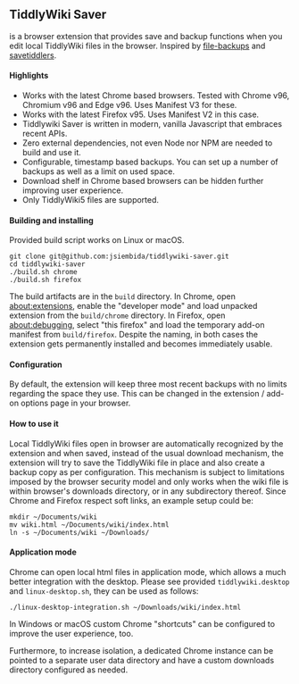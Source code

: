 
## TiddlyWiki Saver

is a browser extension that provides save and backup functions when you edit local TiddlyWiki
files in the browser. Inspired by [file-backups](https://github.com/pmario/file-backups)
and [savetiddlers](https://github.com/buggyj/savetiddlers).



#### Highlights

* Works with the latest Chrome based browsers. Tested with Chrome v96, Chromium v96 and Edge v96.
Uses Manifest V3 for these.
* Works with the latest Firefox v95. Uses Manifest V2 in this case.
* Tiddlywiki Saver is written in modern, vanilla Javascript that embraces recent APIs.
* Zero external dependencies, not even Node nor NPM are needed to build and use it.
* Configurable, timestamp based backups. You can set up a number of backups as well as a limit on used space.
* Download shelf in Chrome based browsers can be hidden further improving user experience.
* Only TiddlyWiki5 files are supported.



#### Building and installing

Provided build script works on Linux or macOS.

```
git clone git@github.com:jsiembida/tiddlywiki-saver.git
cd tiddlywiki-saver
./build.sh chrome
./build.sh firefox
```

The build artifacts are in the `build` directory.
In Chrome, open [about:extensions](about:extensions), enable the "developer mode" and load
unpacked extension from the `build/chrome` directory.
In Firefox, open [about:debugging](about:debugging), select "this firefox" and load
the temporary add-on manifest from `build/firefox`.
Despite the naming, in both cases the extension gets permanently installed and becomes
immediately usable.


#### Configuration

By default, the extension will keep three most recent backups with no limits regarding the space they use.
This can be changed in the extension / add-on options page in your browser.



#### How to use it

Local TiddlyWiki files open in browser are automatically recognized by the extension and when saved,
instead of the usual download mechanism, the extension will try to save the TiddlyWiki file in place
and also create a backup copy as per configuration.
This mechanism is subject to limitations imposed by the browser security model and only works when
the wiki file is within browser's downloads directory, or in any subdirectory thereof.
Since Chrome and Firefox respect soft links, an example setup could be:

```
mkdir ~/Documents/wiki
mv wiki.html ~/Documents/wiki/index.html
ln -s ~/Documents/wiki ~/Downloads/
```



#### Application mode

Chrome can open local html files in application mode, which allows a much better integration with the desktop.
Please see provided `tiddlywiki.desktop` and `linux-desktop.sh`, they can be used as follows:

```
./linux-desktop-integration.sh ~/Downloads/wiki/index.html
```

In Windows or macOS custom Chrome "shortcuts" can be configured to improve the user experience, too.

Furthermore, to increase isolation, a dedicated Chrome instance can be pointed to a separate user data directory
and have a custom downloads directory configured as needed.
